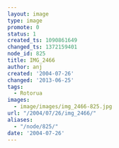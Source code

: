 ```yaml
---
layout: image
type: image
promote: 0
status: 1
created_ts: 1090861649
changed_ts: 1372159401
node_id: 825
title: IMG_2466
author: anj
created: '2004-07-26'
changed: '2013-06-25'
tags:
  - Rotorua
images:
  - image/images/img_2466-825.jpg
url: "/2004/07/26/img_2466/"
aliases:
  - "/node/825/"
date: '2004-07-26'
---
```


